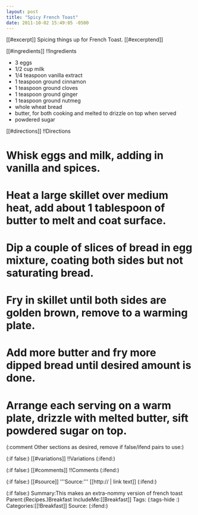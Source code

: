 ```yaml
---
layout: post
title: "Spicy French Toast"
date: 2011-10-02 15:49:05 -0500
---
```

[[#excerpt]]
Spicing things up for French Toast.
[[#excerptend]]

[[#ingredients]]
!!Ingredients

* 3 eggs
* 1/2 cup milk
* 1/4 teaspoon vanilla extract
* 1 teaspoon ground cinnamon
* 1 teaspoon ground cloves
* 1 teaspoon ground ginger
* 1 teaspoon ground nutmeg
* whole wheat bread
* butter, for both cooking and melted to drizzle on top when served
* powdered sugar


[[#directions]]
!!Directions

# Whisk eggs and milk, adding in vanilla and spices.

# Heat a large skillet over medium heat, add about 1 tablespoon of butter to melt and coat surface.

# Dip a couple of slices of bread in egg mixture, coating both sides but not saturating bread.

# Fry in skillet until both sides are golden brown, remove to a warming plate.

# Add more butter and fry more dipped bread until desired amount is done.

# Arrange each serving on a warm plate, drizzle with melted butter, sift powdered sugar on top.


(:comment         Other sections as desired, remove if false/ifend pairs  to use:)

(:if false:)
[[#variations]]
!!Variations
(:ifend:)

(:if false:)
[[#comments]]
!!Comments
(:ifend:)

(:if false:)
[[#source]]
'''Source:''' [[http:// | link text]]
(:ifend:)

(:if false:)
Summary:This makes an extra-nommy version of french toast
Parent:(Recipes.)Breakfast
IncludeMe:[[Breakfast]]
Tags:
(:tags-hide :)
Categories:[[!Breakfast]]
Source:
(:ifend:)

